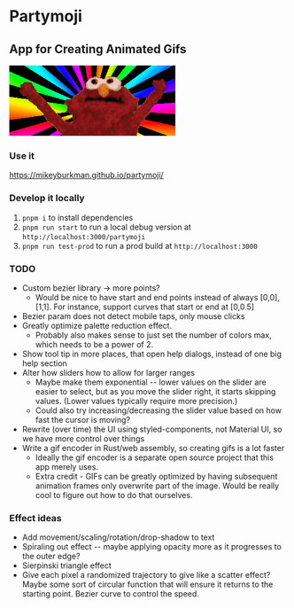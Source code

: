 # Partymoji

## App for Creating Animated Gifs

![Hello-Rainbow](./hellmo-rainbow.gif 'Hellmo Rainbow')

### Use it

https://mikeyburkman.github.io/partymoji/

### Develop it locally

1. `pnpm i` to install dependencies
2. `pnpm run start` to run a local debug version at `http://localhost:3000/partymoji`
3. `pnpm run test-prod` to run a prod build at `http://localhost:3000`

### TODO

- Custom bezier library -> more points?
  - Would be nice to have start and end points instead of always [0,0],[1,1]. For instance, support curves that start or end at [0,0.5]
- Bezier param does not detect mobile taps, only mouse clicks
- Greatly optimize palette reduction effect.
  - Probably also makes sense to just set the number of colors max, which needs to be a power of 2.
- Show tool tip in more places, that open help dialogs, instead of one big help section
- Alter how sliders how to allow for larger ranges
  - Maybe make them exponential -- lower values on the slider are easier to select, but as you move the slider right, it starts skipping values. (Lower values typically require more precision.)
  - Could also try increasing/decreasing the slider value based on how fast the cursor is moving?
- Rewrite (over time) the UI using styled-components, not Material UI, so we have more control over things
- Write a gif encoder in Rust/web assembly, so creating gifs is a lot faster
  - Ideally the gif encoder is a separate open source project that this app merely uses.
  - Extra credit - GIFs can be greatly optimized by having subsequent animation frames only overwrite part of the image. Would be really cool to figure out how to do that ourselves.

### Effect ideas

- Add movement/scaling/rotation/drop-shadow to text
- Spiraling out effect -- maybe applying opacity more as it progresses to the outer edge?
- Sierpinski triangle effect
- Give each pixel a randomized trajectory to give like a scatter effect? Maybe some sort of circular function that will ensure it returns to the starting point. Bezier curve to control the speed.

